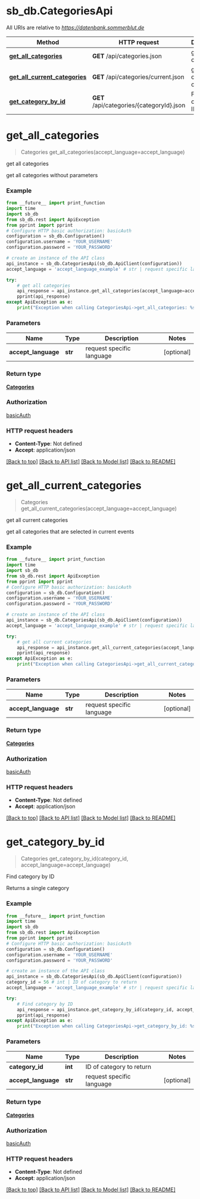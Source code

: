 # sb_db.CategoriesApi

All URIs are relative to *https://datenbank.sommerblut.de*

Method | HTTP request | Description
------------- | ------------- | -------------
[**get_all_categories**](CategoriesApi.md#get_all_categories) | **GET** /api/categories.json | get all categories
[**get_all_current_categories**](CategoriesApi.md#get_all_current_categories) | **GET** /api/categories/current.json | get all current categories
[**get_category_by_id**](CategoriesApi.md#get_category_by_id) | **GET** /api/categories/{categoryId}.json | Find category by ID

# **get_all_categories**
> Categories get_all_categories(accept_language=accept_language)

get all categories

get all categories without parameters

### Example
```python
from __future__ import print_function
import time
import sb_db
from sb_db.rest import ApiException
from pprint import pprint
# Configure HTTP basic authorization: basicAuth
configuration = sb_db.Configuration()
configuration.username = 'YOUR_USERNAME'
configuration.password = 'YOUR_PASSWORD'

# create an instance of the API class
api_instance = sb_db.CategoriesApi(sb_db.ApiClient(configuration))
accept_language = 'accept_language_example' # str | request specific language (optional)

try:
    # get all categories
    api_response = api_instance.get_all_categories(accept_language=accept_language)
    pprint(api_response)
except ApiException as e:
    print("Exception when calling CategoriesApi->get_all_categories: %s\n" % e)
```

### Parameters

Name | Type | Description  | Notes
------------- | ------------- | ------------- | -------------
 **accept_language** | **str**| request specific language | [optional] 

### Return type

[**Categories**](Categories.md)

### Authorization

[basicAuth](../README.md#basicAuth)

### HTTP request headers

 - **Content-Type**: Not defined
 - **Accept**: application/json

[[Back to top]](#) [[Back to API list]](../README.md#documentation-for-api-endpoints) [[Back to Model list]](../README.md#documentation-for-models) [[Back to README]](../README.md)

# **get_all_current_categories**
> Categories get_all_current_categories(accept_language=accept_language)

get all current categories

get all categories that are selected in current events

### Example
```python
from __future__ import print_function
import time
import sb_db
from sb_db.rest import ApiException
from pprint import pprint
# Configure HTTP basic authorization: basicAuth
configuration = sb_db.Configuration()
configuration.username = 'YOUR_USERNAME'
configuration.password = 'YOUR_PASSWORD'

# create an instance of the API class
api_instance = sb_db.CategoriesApi(sb_db.ApiClient(configuration))
accept_language = 'accept_language_example' # str | request specific language (optional)

try:
    # get all current categories
    api_response = api_instance.get_all_current_categories(accept_language=accept_language)
    pprint(api_response)
except ApiException as e:
    print("Exception when calling CategoriesApi->get_all_current_categories: %s\n" % e)
```

### Parameters

Name | Type | Description  | Notes
------------- | ------------- | ------------- | -------------
 **accept_language** | **str**| request specific language | [optional] 

### Return type

[**Categories**](Categories.md)

### Authorization

[basicAuth](../README.md#basicAuth)

### HTTP request headers

 - **Content-Type**: Not defined
 - **Accept**: application/json

[[Back to top]](#) [[Back to API list]](../README.md#documentation-for-api-endpoints) [[Back to Model list]](../README.md#documentation-for-models) [[Back to README]](../README.md)

# **get_category_by_id**
> Categories get_category_by_id(category_id, accept_language=accept_language)

Find category by ID

Returns a single category

### Example
```python
from __future__ import print_function
import time
import sb_db
from sb_db.rest import ApiException
from pprint import pprint
# Configure HTTP basic authorization: basicAuth
configuration = sb_db.Configuration()
configuration.username = 'YOUR_USERNAME'
configuration.password = 'YOUR_PASSWORD'

# create an instance of the API class
api_instance = sb_db.CategoriesApi(sb_db.ApiClient(configuration))
category_id = 56 # int | ID of category to return
accept_language = 'accept_language_example' # str | request specific language (optional)

try:
    # Find category by ID
    api_response = api_instance.get_category_by_id(category_id, accept_language=accept_language)
    pprint(api_response)
except ApiException as e:
    print("Exception when calling CategoriesApi->get_category_by_id: %s\n" % e)
```

### Parameters

Name | Type | Description  | Notes
------------- | ------------- | ------------- | -------------
 **category_id** | **int**| ID of category to return | 
 **accept_language** | **str**| request specific language | [optional] 

### Return type

[**Categories**](Categories.md)

### Authorization

[basicAuth](../README.md#basicAuth)

### HTTP request headers

 - **Content-Type**: Not defined
 - **Accept**: application/json

[[Back to top]](#) [[Back to API list]](../README.md#documentation-for-api-endpoints) [[Back to Model list]](../README.md#documentation-for-models) [[Back to README]](../README.md)

